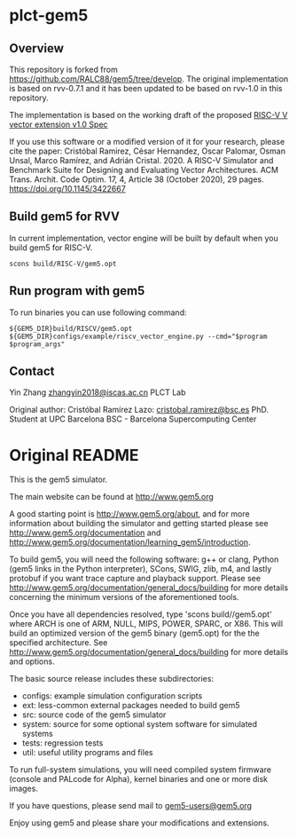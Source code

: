 
# plct-gem5

## Overview

This repository is forked from https://github.com/RALC88/gem5/tree/develop. The original implementation is based on rvv-0.7.1 and it has been updated to be based on rvv-1.0 in this repository.

The implementation is based on the working draft of the proposed [RISC-V V vector extension v1.0 Spec](https://github.com/riscv/riscv-v-spec)

If you use this software or a modified version of it for your research, please cite the paper:
Cristóbal Ramirez, César Hernandez, Oscar Palomar, Osman Unsal, Marco Ramírez, and Adrián Cristal. 2020. A RISC-V Simulator and Benchmark Suite for Designing and Evaluating Vector Architectures. ACM Trans. Archit. Code Optim. 17, 4, Article 38 (October 2020), 29 pages. https://doi.org/10.1145/3422667

## Build gem5 for RVV

In current implementation, vector engine will be built by default when you build gem5 for RISC-V.
```
scons build/RISC-V/gem5.opt
```

## Run program with gem5

To run binaries you can use following command:
```
${GEM5_DIR}build/RISCV/gem5.opt ${GEM5_DIR}configs/example/riscv_vector_engine.py --cmd="$program $program_args"
```

## Contact
Yin Zhang zhangyin2018@iscas.ac.cn
PLCT Lab

Original author:
Cristóbal Ramírez Lazo: cristobal.ramirez@bsc.es
PhD. Student at UPC Barcelona
BSC - Barcelona Supercomputing Center


# Original README

This is the gem5 simulator.

The main website can be found at http://www.gem5.org

A good starting point is http://www.gem5.org/about, and for
more information about building the simulator and getting started
please see http://www.gem5.org/documentation and
http://www.gem5.org/documentation/learning_gem5/introduction.

To build gem5, you will need the following software: g++ or clang,
Python (gem5 links in the Python interpreter), SCons, SWIG, zlib, m4,
and lastly protobuf if you want trace capture and playback
support. Please see http://www.gem5.org/documentation/general_docs/building
for more details concerning the minimum versions of the aforementioned tools.

Once you have all dependencies resolved, type 'scons
build/<ARCH>/gem5.opt' where ARCH is one of ARM, NULL, MIPS, POWER, SPARC,
or X86. This will build an optimized version of the gem5 binary (gem5.opt)
for the the specified architecture. See
http://www.gem5.org/documentation/general_docs/building for more details and
options.

The basic source release includes these subdirectories:
   - configs: example simulation configuration scripts
   - ext: less-common external packages needed to build gem5
   - src: source code of the gem5 simulator
   - system: source for some optional system software for simulated systems
   - tests: regression tests
   - util: useful utility programs and files

To run full-system simulations, you will need compiled system firmware
(console and PALcode for Alpha), kernel binaries and one or more disk
images.

If you have questions, please send mail to gem5-users@gem5.org

Enjoy using gem5 and please share your modifications and extensions.
